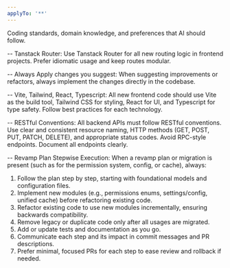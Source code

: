 ```yaml
---
applyTo: '**'
---
```

Coding standards, domain knowledge, and preferences that AI should follow.

-- Tanstack Router: Use Tanstack Router for all new routing logic in frontend projects. Prefer idiomatic usage and keep routes modular.

-- Always Apply changes you suggest: When suggesting improvements or refactors, always implement the changes directly in the codebase.

-- Vite, Tailwind, React, Typescript: All new frontend code should use Vite as the build tool, Tailwind CSS for styling, React for UI, and Typescript for type safety. Follow best practices for each technology.

-- RESTful Conventions: All backend APIs must follow RESTful conventions. Use clear and consistent resource naming, HTTP methods (GET, POST, PUT, PATCH, DELETE), and appropriate status codes. Avoid RPC-style endpoints. Document all endpoints clearly.

-- Revamp Plan Stepwise Execution: When a revamp plan or migration is present (such as for the permission system, config, or cache), always:
  1. Follow the plan step by step, starting with foundational models and configuration files.
  2. Implement new modules (e.g., permissions enums, settings/config, unified cache) before refactoring existing code.
  3. Refactor existing code to use new modules incrementally, ensuring backwards compatibility.
  4. Remove legacy or duplicate code only after all usages are migrated.
  5. Add or update tests and documentation as you go.
  6. Communicate each step and its impact in commit messages and PR descriptions.
  7. Prefer minimal, focused PRs for each step to ease review and rollback if needed.